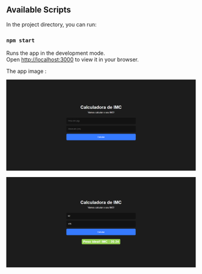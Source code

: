 ## Available Scripts

In the project directory, you can run:

### `npm start`

Runs the app in the development mode.\
Open [http://localhost:3000](http://localhost:3000) to view it in your browser.

The app image :

![alt text](https://github.com/JGabriel-SL/BMI-Calc/blob/master/public/app-image.png?raw=true)

![alt text](https://github.com/JGabriel-SL/BMI-Calc/blob/master/public/app-image2.png?raw=true)
